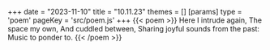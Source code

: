 +++
date = "2023-11-10"
title = "10.11.23"
themes = []
[params]
  type = 'poem'
  pageKey = 'src/poem.js'
+++
{{< poem >}}
Here I intrude again,
The space my own,
And cuddled between,
Sharing joyful sounds from the past:
Music to ponder to.
{{< /poem >}}